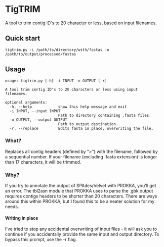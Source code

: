 # TigTRIM
A tool to trim contig ID's to 20 character or less, based on input filenames.

## Quick start
    tigtrim.py -i /path/to/directory/with/fastas -o /path/to/output/processed/fastas

## Usage

    usage: tigtrim.py [-h] -i INPUT -o OUTPUT [-r]

    A tool trim contig ID's to 20 characters or less using input filenames.

    optional arguments:
      -h, --help            show this help message and exit
      -i INPUT, --input INPUT
                            Path to directory containing .fasta files.
      -o OUTPUT, --output OUTPUT
                            Path to output destination.
      -r, --replace         Edits fasta in place, overwriting the file.
  
### What?
Replaces all contig headers (defined by ">") with the filename, followed by a sequential number. If your filename (excluding .fasta extension) is longer than 17 characters, it will be trimmed. 
  
### Why?
If you try to annotate the output of SPAdes/Velvet with PROKKA, you'll get an error. The tbl2asn module that PROKKA uses to parse the .gbk output requires contigs headers to be shorter than 20 characters. There are ways around this within PROKKA, but I found this to be a neater solution for my needs.

#### Writing in place
I've tried to stop any accidental overwriting of input files - it will ask you to continue if you accidentally provide the same input and output directory. To bypass this prompt, use the -r flag. 
